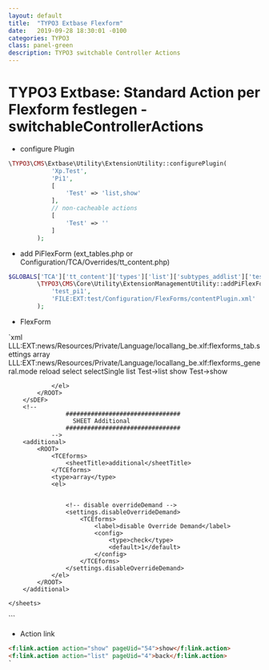 ```yaml
---
layout: default
title:  "TYPO3 Extbase Flexform"
date:   2019-09-28 18:30:01 -0100
categories: TYPO3
class: panel-green
description: TYPO3 switchable Controller Actions
---
```

# TYPO3 Extbase: Standard Action per Flexform festlegen - switchableControllerActions

* configure Plugin

```php
\TYPO3\CMS\Extbase\Utility\ExtensionUtility::configurePlugin(
            'Xp.Test',
            'Pi1',
            [
                'Test' => 'list,show'
            ],
            // non-cacheable actions
            [
                'Test' => ''
            ]
        );
```

* add PiFlexForm (ext_tables.php or Configuration/TCA/Overrides/tt_content.php)

```php
$GLOBALS['TCA']['tt_content']['types']['list']['subtypes_addlist']['test_pi1'] = 'pi_flexform';
        \TYPO3\CMS\Core\Utility\ExtensionManagementUtility::addPiFlexFormValue(
            'test_pi1', 
            'FILE:EXT:test/Configuration/FlexForms/contentPlugin.xml'
        );
```

* FlexForm

`xml
<T3DataStructure>
	<sheets>
		<!--
			################################
			  SHEET General Settings
			################################
		-->
		<sDEF>
			<ROOT>
				<TCEforms>
					<sheetTitle>LLL:EXT:news/Resources/Private/Language/locallang_be.xlf:flexforms_tab.settings</sheetTitle>
				</TCEforms>
				<type>array</type>
				<el>
					<!-- View -->
					<switchableControllerActions>
						<TCEforms>
							<label>LLL:EXT:news/Resources/Private/Language/locallang_be.xlf:flexforms_general.mode</label>
							<onChange>reload</onChange>
							<config>
								<type>select</type>
								<!-- <itemsProcFunc>GeorgRinger\News\Hooks\ItemsProcFunc->user_switchableControllerActions</itemsProcFunc> -->
								<renderType>selectSingle</renderType>
								<items>
									<numIndex index="1">
										<numIndex index="0">list</numIndex>
										<numIndex index="1">Test->list</numIndex>
									</numIndex>
									<numIndex index="2">
										<numIndex index="0">show</numIndex>
										<numIndex index="1">Test->show</numIndex>
									</numIndex>
									</items>
							</config>
						</TCEforms>
					</switchableControllerActions>


				</el>
			</ROOT>
		</sDEF>
		<!--
					################################
					  SHEET Additional
					################################
				-->
		<additional>
			<ROOT>
				<TCEforms>
					<sheetTitle>additional</sheetTitle>
				</TCEforms>
				<type>array</type>
				<el>


					<!-- disable overrideDemand -->
					<settings.disableOverrideDemand>
						<TCEforms>
							<label>disable Override Demand</label>
							<config>
								<type>check</type>
								<default>1</default>
							</config>
						</TCEforms>
					</settings.disableOverrideDemand>
				</el>
			</ROOT>
		</additional>

	</sheets>
</T3DataStructure>
```

* Action link

```html
<f:link.action action="show" pageUid="54">show</f:link.action>
<f:link.action action="list" pageUid="4">back</f:link.action>
`



